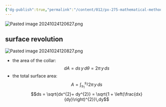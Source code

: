 ```yaml
---
{"dg-publish":true,"permalink":"/content/012/px-275-mathematical-methods/term-1/b-coordinate-systems-and-integration/b2-4-integration/px-275-b4a-surface-of-revolution/","noteIcon":"1","created":"2025-08-27T13:14:16.056+01:00","updated":"2024-11-26T10:04:54.000+00:00"}
---
```


![Pasted image 20241024120627.png](/img/user/pics/Pasted%20image%2020241024120627.png)
## surface revolution
![Pasted image 20241024120827.png](/img/user/pics/Pasted%20image%2020241024120827.png)
- the area of the collar: 
$$dA = ds\,y\,d\theta = 2\pi \,y\,ds$$
- the total surface area: 
$$A = \int_{s_{1}}^{s_{2}} 2\pi\,y\,ds$$
$$ds = \sqrt{dx^{2}+ dy^{2}} = \sqrt{1 + \left(\frac{dx}{dy}\right)^{2}}\,dy$$
